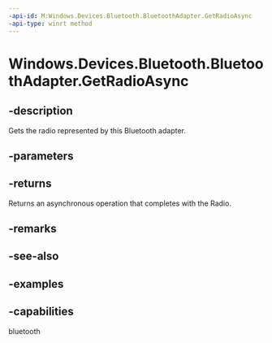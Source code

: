 ```yaml
---
-api-id: M:Windows.Devices.Bluetooth.BluetoothAdapter.GetRadioAsync
-api-type: winrt method
---
```


<!-- Method syntax.
public IAsyncOperation<Radio> BluetoothAdapter.GetRadioAsync()
-->

# Windows.Devices.Bluetooth.BluetoothAdapter.GetRadioAsync

## -description
Gets the radio represented by this Bluetooth adapter.

## -parameters

## -returns
Returns an asynchronous operation that completes with the Radio.

## -remarks

## -see-also

## -examples


## -capabilities
bluetooth
